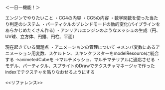 ＜一日一機能！＞

エンジンでやりたいこと
・CG4の内容
・CG5の内容
・数学関数を使った当たり判定のシステム
・パーティクルのブレンドモードの動的変化(パイプラインをあらかじめたくさん作る)
・アンリアルエンジンのようなメッシュの生成（円、UV球、立方体、円錐、円柱、平面）

現在起きている問題点
・アニメーションの管理について
→メンバ変数にあるアニメーション用変数、スケルトン、スキンクラスターをmodelResourceに統合する
→animetedCubeを
→マルチメッシュ、マルチマテリアルに適応させる
・モデル、パーティクル、スプライトのDrawでテクスチャマネージャで作ったindexでテクスチャを貼りなおせるようにする







<<リファレンス>>
